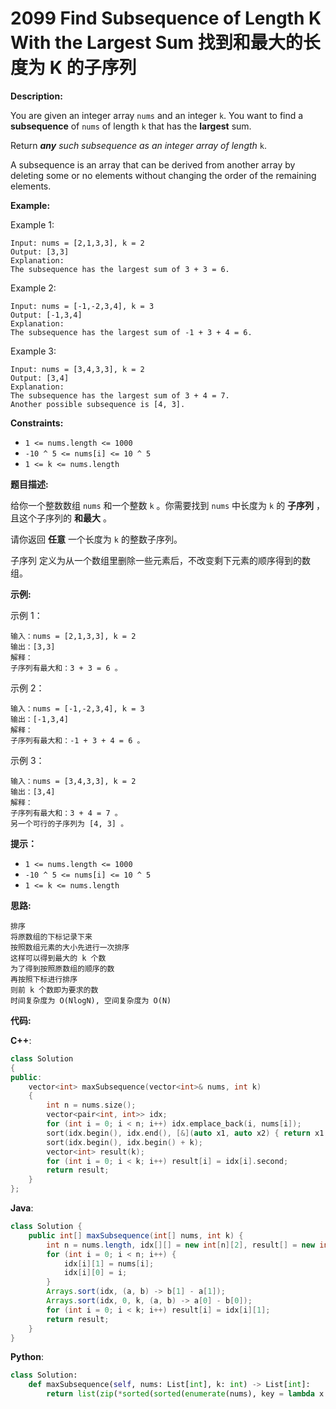 # 2099 Find Subsequence of Length K With the Largest Sum 找到和最大的长度为 K 的子序列

__Description:__

You are given an integer array `nums` and an integer `k`. You want to find a __subsequence__ of `nums` of length `k` that has the __largest__ sum.

Return ___any__ such subsequence as an integer array of length_ `k`.

A subsequence is an array that can be derived from another array by deleting some or no elements without changing the order of the remaining elements.

__Example:__

Example 1:

```text
Input: nums = [2,1,3,3], k = 2
Output: [3,3]
Explanation:
The subsequence has the largest sum of 3 + 3 = 6.
```

Example 2:

```text
Input: nums = [-1,-2,3,4], k = 3
Output: [-1,3,4]
Explanation: 
The subsequence has the largest sum of -1 + 3 + 4 = 6.
```

Example 3:

```text
Input: nums = [3,4,3,3], k = 2
Output: [3,4]
Explanation:
The subsequence has the largest sum of 3 + 4 = 7. 
Another possible subsequence is [4, 3].
```

__Constraints:__

- `1 <= nums.length <= 1000`
- `-10 ^ 5 <= nums[i] <= 10 ^ 5`
- `1 <= k <= nums.length`

__题目描述:__

给你一个整数数组 `nums` 和一个整数 `k` 。你需要找到 `nums` 中长度为 `k` 的 __子序列__ ，且这个子序列的 __和最大__ 。

请你返回 __任意__ 一个长度为 `k` 的整数子序列。

子序列 定义为从一个数组里删除一些元素后，不改变剩下元素的顺序得到的数组。

__示例:__

示例 1：

```text
输入：nums = [2,1,3,3], k = 2
输出：[3,3]
解释：
子序列有最大和：3 + 3 = 6 。
```

示例 2：

```text
输入：nums = [-1,-2,3,4], k = 3
输出：[-1,3,4]
解释：
子序列有最大和：-1 + 3 + 4 = 6 。
```

示例 3：

```text
输入：nums = [3,4,3,3], k = 2
输出：[3,4]
解释：
子序列有最大和：3 + 4 = 7 。
另一个可行的子序列为 [4, 3] 。
```

__提示：__

- `1 <= nums.length <= 1000`
- `-10 ^ 5 <= nums[i] <= 10 ^ 5`
- `1 <= k <= nums.length`

__思路:__

```text
排序
将原数组的下标记录下来
按照数组元素的大小先进行一次排序
这样可以得到最大的 k 个数
为了得到按照原数组的顺序的数
再按照下标进行排序
则前 k 个数即为要求的数
时间复杂度为 O(NlogN), 空间复杂度为 O(N)
```

__代码:__

__C++__:

```C++
class Solution 
{
public:
    vector<int> maxSubsequence(vector<int>& nums, int k) 
    {
        int n = nums.size();
        vector<pair<int, int>> idx;
        for (int i = 0; i < n; i++) idx.emplace_back(i, nums[i]);
        sort(idx.begin(), idx.end(), [&](auto x1, auto x2) { return x1.second > x2.second; });
        sort(idx.begin(), idx.begin() + k);
        vector<int> result(k);
        for (int i = 0; i < k; i++) result[i] = idx[i].second;
        return result;
    }
};
```

__Java__:

```Java
class Solution {
    public int[] maxSubsequence(int[] nums, int k) {
        int n = nums.length, idx[][] = new int[n][2], result[] = new int[k];
        for (int i = 0; i < n; i++) {
            idx[i][1] = nums[i];
            idx[i][0] = i;
        }
        Arrays.sort(idx, (a, b) -> b[1] - a[1]);
        Arrays.sort(idx, 0, k, (a, b) -> a[0] - b[0]);
        for (int i = 0; i < k; i++) result[i] = idx[i][1];
        return result;
    }
}
```

__Python__:

```Python
class Solution:
    def maxSubsequence(self, nums: List[int], k: int) -> List[int]:
        return list(zip(*sorted(sorted(enumerate(nums), key = lambda x : -x[1])[:k])))[1]
```
